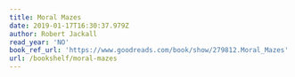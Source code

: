 ```yaml
---
title: Moral Mazes
date: 2019-01-17T16:30:37.979Z
author: Robert Jackall
read_year: 'NO'
book_ref_url: 'https://www.goodreads.com/book/show/279812.Moral_Mazes'
url: /bookshelf/moral-mazes
---
```


